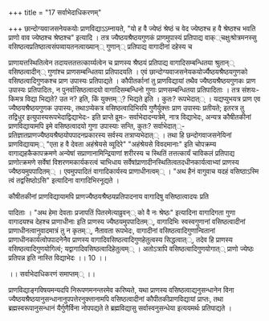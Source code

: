 +++
title = "17 सर्वाभेदाधिकरणम्"

+++
छान्दोग्यवाजसनेयकयोः प्राणविद्याऽऽम्नायते, "यो ह वै ज्येष्ठं श्रेष्ठं च वेद ज्येष्ठश्च ह वै श्रेष्ठश्च भवति प्राणो वाव ज्येष्ठश्च श्रेष्ठश्च" इत्यादि । तत्र ज्यैष्ठयश्रैष्ठयगुणकं प्राणमुपास्यं प्रतिपाद्य वाक््चक्षुःश्रोत्रमनस्सु वसिष्ठत्वप्रतिष्ठात्वसंपव्वायतनत्वाख्यान्् गुणान्् प्रतिपाद्य वागादीनां दहेस्य च

प्राणायत्तस्थितित्वेन तदायत्ततत्तत्कार्य्यत्वेन च प्राणस्य श्रैष्ठयं प्रतिपाद्य वागादिसम्बन्धितया श्रुतान्् वसिष्ठत्वादीन्् गुणांश्च प्राणसम्बन्धितया प्रतिपादयति । एवं छान्दोग्यवाजसनेयकयोर्ज्यैष्ठयश्रैष्ठयगुणको वसिष्ठत्वादिगुणकश्च प्राण उपास्यः प्रतिपाद्यते । कौपीतर्कानां तु प्राणविद्यायां तथैव ज्यैष्ठयश्रैष्ठयगुणकः प्राण उपास्यः प्रतिपादितः, न पुनर्वासिष्ठत्वादयो वागादिसम्बन्धिनो गुणाः प्राणसम्बन्धितया प्रतिपादिताः । तत्र संशयः- किमत्र विद्या भिद्यते? उत न? इति, किं युक्त्तम््? भिद्यते इति । कुतः? रूपभेदात्् । यद्यप्युभयत्र प्राण एव ज्यैष्ठयश्रैष्ठयगुणक उपास्यः, तथाऽप्येकत्र वसिष्ठत्वादिभिरपि गुणैर्युक्त्तः प्राण उपास्यः प्रतीयते; इतरत्र तु तद्विधुर इत्युपास्यरूपभेदाद्विद्याभेदः- इति प्राप्ते व्रूमः- सर्वाभेदादन्यत्रेमे, नात्र विद्याभेदः, अन्यत्र कौषीतकीनां प्राणविद्यायामपि इमे वसिष्ठत्वादयो गुणा उपास्याः सन्ति, कुतः? सर्वाभेदात््- प्रतिज्ञातप्राणज्यैष्ठयश्रैष्ठयोपपादनप्रकारस्य सर्वस्य तत्राप्यभेदात्् । तथा हि छन्दोगवाजसनेयिनां प्राणविद्यायाम्् "एता ह वै देवता अहंश्रेयसे व्यूदिरे" "अहंश्रेयसे विवदमानाः" इति चोपक्रम्य वागाद्यहकैकापक्रमणे अन्येषां सप्राणानामिन्द्रियाणां शरीरस्य च स्थितिं तत्तत्कार्यं चाविकलं प्रतिपाद्य प्राणोत्क्रमणे सर्वेषां विशरणमकार्यकरत्वं चाभिधाय सर्वेषांप्राणादीनस्थितित्वतदधीनकार्यत्वाभ्यां प्राणस्य ज्यैष्ठयमुपपादितम्् । एवमुपपादितं वागादिकार्यस्य प्राणाधीनत्वम्् । "अथ हैनं वागुवाच यदहं वसिष्ठाऽस्मि त्वं तद्वसिष्ठोऽसि" इत्यादिना वागादिभिरनूद्यते ।

कौषीतकीनां प्राणविद्यायामपि प्राणज्यैष्ठयश्रैष्ठयप्रतिपादनाय वागादिषु वसिष्ठात्वादयः प्रति

पादिताः । "अथ हेमा देवताः प्रजापतिं पितरमेत्याव्रुवन्् को वै नः श्रेष्ठः" इत्यादिना वागादिगता गुणा वागादयश्च देहश्च प्राणाधीनाः इति प्राणस्य ज्यैष्ठयमुपपादितम््, वागादिभिः स्वस्वगुणानां वसिष्ठत्वादीनां प्राणाधीनत्वानुवादमात्रं तु न कृतम््, नैतावता रूपभेदः, वागादीनां वसिष्ठत्वादिगुणान्वितानां प्राणाधीनकार्यत्वोपपादनेनैव प्राणस्य वागादिवसिष्ठत्वादिगुणहेतुत्वस्य सिद्धत्वात््, तदेव हि प्राणस्य वसिष्ठत्वादिगुणयोगित्वं; यद्वागादिवसिष्ठत्वादिहेतुत्वम्् । अतोऽत्रापि वसिष्ठत्वादिगुणयोगात्् प्राणो ज्येष्ठः प्रतिपन्न इति नास्ति विद्याभेदः ।। 10 ।।

।। सर्वाभेदाधिकरणं समाप्तम्् ।।

प्राणविद्याङ्गविषयमन्यदपि निरूपणमनन्तरमेव करिष्यते, यथा प्राणस्य वसिष्ठत्वाद्यनुसन्धानेन विना ज्यैष्ठयश्रैष्ठयानुसन्धानानुपपत्तेरनुक्त्तानामपि वसिष्ठत्वादीनां कौपीतकीप्राणविद्यायां प्राप्तः, तथा ब्रह्मस्वरूपानुसन्धानं यैर्गुणैर्विना नोपपद्यते ते ब्रह्मविद्यासु सर्वास्वनुसन्धेया इत्ययमर्थः प्रतिपाद्यते ।